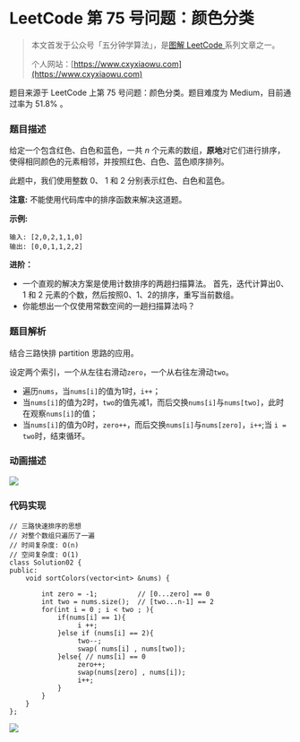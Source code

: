 # LeetCode 第 75 号问题：颜色分类

> 本文首发于公众号「五分钟学算法」，是[图解 LeetCode ](<https://github.com/MisterBooo/LeetCodeAnimation>)系列文章之一。
>
> 个人网站：[https://www.cxyxiaowu.com](https://www.cxyxiaowu.com)

题目来源于 LeetCode 上第 75 号问题：颜色分类。题目难度为 Medium，目前通过率为 51.8% 。

### 题目描述

给定一个包含红色、白色和蓝色，一共 *n* 个元素的数组，**原地**对它们进行排序，使得相同颜色的元素相邻，并按照红色、白色、蓝色顺序排列。

此题中，我们使用整数 0、 1 和 2 分别表示红色、白色和蓝色。

**注意:**
不能使用代码库中的排序函数来解决这道题。

**示例:**

```
输入: [2,0,2,1,1,0]
输出: [0,0,1,1,2,2]
```

**进阶：**

- 一个直观的解决方案是使用计数排序的两趟扫描算法。
  首先，迭代计算出0、1 和 2 元素的个数，然后按照0、1、2的排序，重写当前数组。
- 你能想出一个仅使用常数空间的一趟扫描算法吗？

### 题目解析

结合三路快排 partition 思路的应用。

设定两个索引，一个从左往右滑动`zero`，一个从右往左滑动`two`。

* 遍历`nums`，当`nums[i]`的值为1时，`i++`；
* 当`nums[i]`的值为2时，`two`的值先减1，而后交换`nums[i]`与`nums[two]`，此时在观察`nums[i]`的值；
* 当`nums[i]`的值为0时，`zero++`，而后交换`nums[i]`与`nums[zero]`，`i++`;当 `i = two`时，结束循环。

### 动画描述

![](https://blog-1257126549.cos.ap-guangzhou.myqcloud.com/blog/6g5tm.gif)

### 代码实现

```
// 三路快速排序的思想
// 对整个数组只遍历了一遍
// 时间复杂度: O(n)
// 空间复杂度: O(1)
class Solution02 {
public:
    void sortColors(vector<int> &nums) {

        int zero = -1;          // [0...zero] == 0
        int two = nums.size();  // [two...n-1] == 2
        for(int i = 0 ; i < two ; ){
            if(nums[i] == 1){
                 i ++;
            }else if (nums[i] == 2){
                 two--;
                 swap( nums[i] , nums[two]);
            }else{ // nums[i] == 0
                 zero++;
                 swap(nums[zero] , nums[i]);
                 i++;
            }
        }
    }
};

```



![](https://blog-1257126549.cos.ap-guangzhou.myqcloud.com/blog/r5e2r.png)